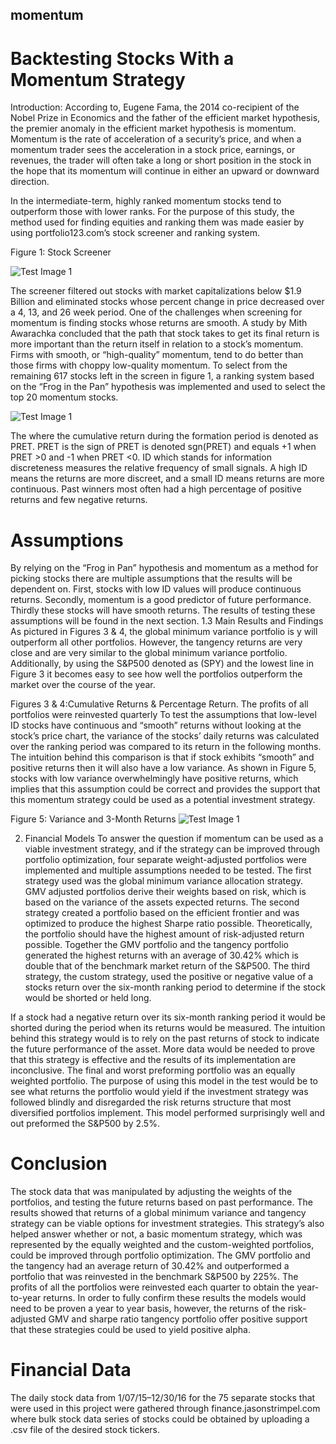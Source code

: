 ## momentum

# Backtesting Stocks With a Momentum Strategy


Introduction:
According to, Eugene Fama, the 2014 co-recipient of the Nobel Prize in Economics and the father of the efficient market hypothesis, the premier anomaly in the efficient market hypothesis is momentum. Momentum is the rate of acceleration of a security’s price, and when a momentum trader sees the acceleration in a stock price, earnings, or revenues, the trader will often take a long or short position in the stock in the hope that its momentum will continue in either an upward or downward direction.


In the intermediate-term, highly ranked momentum stocks tend to outperform those with lower ranks. For the purpose of this study, the method used for finding equities and ranking them was made easier by using portfolio123.com’s stock screener and ranking system.

  Figure 1: Stock Screener

![Test Image 1](https://i.imgur.com/lFUDlEN.png)

The screener filtered out stocks with market capitalizations below $1.9 Billion and eliminated stocks whose percent change in price decreased over a 4, 13, and 26 week period. One of the challenges when screening for momentum is finding stocks whose returns are smooth. A study by Mith Awarachka concluded that the path that stock takes to get its final return is more important than the return itself in relation to a stock’s momentum. Firms with smooth, or “high-quality” momentum, tend to do better than those firms with choppy low-quality momentum. To select from the remaining 617 stocks left in the screen in figure 1, a ranking system based on the “Frog in the Pan” hypothesis was implemented and used to select the top 20 momentum stocks. 

![Test Image 1](https://i.imgur.com/GEyhYlw.png)

The where the cumulative return during the formation period is denoted as PRET. PRET is the sign of PRET is denoted sgn(PRET) and equals +1 when PRET >0 and -1 when PRET <0. ID which stands for information discreteness measures the relative frequency of small signals. A high ID means the returns are more discreet, and a small ID means returns are more continuous. Past winners most often had a high percentage of positive returns and few negative returns.

# Assumptions
By relying on the “Frog in Pan” hypothesis and momentum as a method for picking stocks there are multiple assumptions that the results will be dependent on. First, stocks with low ID values will produce continuous returns. Secondly, momentum is a good predictor of future performance. Thirdly these stocks will have smooth returns. The results of testing these assumptions will be found in the next section.
1.3 Main Results and Findings
As pictured in Figures 3 & 4, the global minimum variance portfolio is y will outperform all other portfolios. However, the tangency returns are very close and are very similar to the global minimum variance portfolio. Additionally, by using the S&P500 denoted as (SPY) and the lowest line in Figure 3 it becomes easy to see how well the portfolios outperform the market over the course of the year.

Figures 3 & 4:Cumulative Returns & Percentage Return. The profits of all portfolios were reinvested quarterly
To test the assumptions that low-level ID stocks have continuous and “smooth” returns without looking at the stock’s price chart, the variance of the stocks’ daily returns was calculated over the ranking period was compared to its return in the following months. The intuition behind this comparison is that if stock exhibits “smooth” and positive returns then it will also have a low variance. As shown in Figure 5, stocks with low variance overwhelmingly have positive returns, which implies that this assumption could be correct and provides the support that this momentum strategy could be used as a potential investment strategy.


Figure 5: Variance and 3-Month Returns
![Test Image 1](https://i.imgur.com/AP7mO3n.png)

2. Financial Models
To answer the question if momentum can be used as a viable investment strategy, and if the strategy can be improved through portfolio optimization, four separate weight-adjusted portfolios were implemented and multiple assumptions needed to be tested. The first strategy used was the global minimum variance allocation strategy. GMV adjusted portfolios derive their weights based on risk, which is based on the variance of the assets expected returns. The second strategy created a portfolio based on the efficient frontier and was optimized to produce the highest Sharpe ratio possible. Theoretically, the portfolio should have the highest amount of risk-adjusted return possible. Together the GMV portfolio and the tangency portfolio generated the highest returns with an average of 30.42% which is double that of the benchmark market return of the S&P500. The third strategy, the custom strategy, used the positive or negative value of a stocks return over the six-month ranking period to determine if the stock would be shorted or held long. 




If a stock had a negative return over its six-month ranking period it would be shorted during the period when its returns would be measured. The intuition behind this strategy would is to rely on the past returns of stock to indicate the future performance of the asset. More data would be needed to prove that this strategy is effective and the results of its implementation are inconclusive. The final and worst preforming portfolio was an equally weighted portfolio. The purpose of using this model in the test would be to see what returns the portfolio would yield if the investment strategy was followed blindly and disregarded the risk returns structure that most diversified portfolios implement. This model performed surprisingly well and out preformed the S&P500 by 2.5%.


# Conclusion
The stock data that was manipulated by adjusting the weights of the portfolios, and testing the future returns based on past performance. The results showed that returns of a global minimum variance and tangency strategy can be viable options for investment strategies. This strategy’s also helped answer whether or not, a basic momentum strategy, which was represented by the equally weighted and the custom-weighted portfolios, could be improved through portfolio optimization.  The GMV portfolio and the tangency had an average return of 30.42% and outperformed a portfolio that was reinvested in the benchmark S&P500 by 225%. The profits of all the portfolios were reinvested each quarter to obtain the year-to-year returns. In order to fully confirm these results the models would need to be proven a year to year basis, however, the returns of the risk-adjusted GMV and sharpe ratio tangency portfolio offer positive support that these strategies could be used to yield positive alpha.


# Financial Data
The daily stock data from 1/07/15–12/30/16 for the 75 separate stocks that were used in this project were gathered through finance.jasonstrimpel.com where bulk stock data series of stocks could be obtained by uploading a .csv file of the desired stock tickers. 


